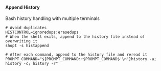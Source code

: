 #### Append History

Bash history handling with multiple terminals

```
# Avoid duplicates
HISTCONTROL=ignoredups:erasedups
# When the shell exits, append to the history file instead of overwriting it
shopt -s histappend

# After each command, append to the history file and reread it
PROMPT_COMMAND="${PROMPT_COMMAND:+$PROMPT_COMMAND$'\n'}history -a; history -c; history -r"
```


